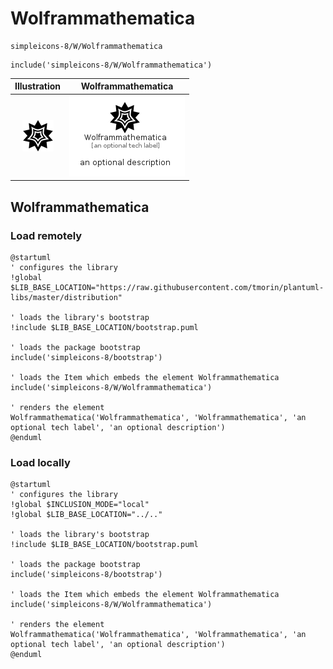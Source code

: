 # Wolframmathematica


```text
simpleicons-8/W/Wolframmathematica
```

```text
include('simpleicons-8/W/Wolframmathematica')
```



| Illustration | Wolframmathematica |
| :---: | :---: |
| ![illustration for Illustration](../../simpleicons-8/W/Wolframmathematica.png) | ![illustration for Wolframmathematica](../../simpleicons-8/W/Wolframmathematica.Local.png) |




## Wolframmathematica

### Load remotely
```plantuml
@startuml
' configures the library
!global $LIB_BASE_LOCATION="https://raw.githubusercontent.com/tmorin/plantuml-libs/master/distribution"

' loads the library's bootstrap
!include $LIB_BASE_LOCATION/bootstrap.puml

' loads the package bootstrap
include('simpleicons-8/bootstrap')

' loads the Item which embeds the element Wolframmathematica
include('simpleicons-8/W/Wolframmathematica')

' renders the element
Wolframmathematica('Wolframmathematica', 'Wolframmathematica', 'an optional tech label', 'an optional description')
@enduml
```

### Load locally
```plantuml
@startuml
' configures the library
!global $INCLUSION_MODE="local"
!global $LIB_BASE_LOCATION="../.."

' loads the library's bootstrap
!include $LIB_BASE_LOCATION/bootstrap.puml

' loads the package bootstrap
include('simpleicons-8/bootstrap')

' loads the Item which embeds the element Wolframmathematica
include('simpleicons-8/W/Wolframmathematica')

' renders the element
Wolframmathematica('Wolframmathematica', 'Wolframmathematica', 'an optional tech label', 'an optional description')
@enduml
```

